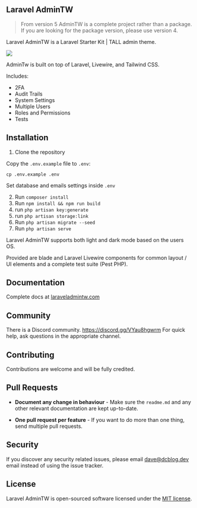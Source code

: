 ## Laravel AdminTW

> From version 5 AdminTW is a complete project rather than a package. If you are looking for the package version, please use version 4.

Laravel AdminTW is a Laravel Starter Kit | TALL admin theme.

<p><img src="https://laraveladmintw.com/images/docsv5/settings-light.png"></p>

AdminTw is built on top of Laravel, Livewire, and Tailwind CSS.

Includes:
- 2FA
- Audit Trails
- System Settings
- Multiple Users
- Roles and Permissions
- Tests

## Installation

1. Clone the repository

Copy the `.env.example` file to `.env`:

```
cp .env.example .env
```

Set database and emails settings inside `.env`

2. Run `composer install`
3. Run `npm install && npm run build`
4. run `php artisan key:generate  `
5. run `php artisan storage:link`
6. Run `php artisan migrate --seed`
7. Run `php artisan serve`

Laravel AdminTW supports both light and dark mode based on the users OS.

Provided are blade and Laravel Livewire components for common layout / UI elements and a complete test suite (Pest PHP).

## Documentation

Complete docs at [laraveladmintw.com](https://laraveladmintw.com)

## Community

There is a Discord community. https://discord.gg/VYau8hgwrm For quick help, ask questions in the appropriate channel.

## Contributing

Contributions are welcome and will be fully credited.

## Pull Requests

- **Document any change in behaviour** - Make sure the `readme.md` and any other relevant documentation are kept up-to-date.

- **One pull request per feature** - If you want to do more than one thing, send multiple pull requests.

## Security

If you discover any security related issues, please email dave@dcblog.dev email instead of using the issue tracker.

## License

Laravel AdminTW is open-sourced software licensed under the [MIT license](https://opensource.org/licenses/MIT).
